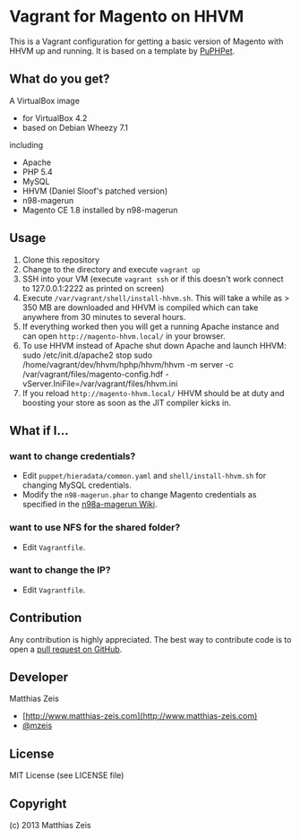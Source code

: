 Vagrant for Magento on HHVM
=====================
This is a Vagrant configuration for getting a basic version of Magento with HHVM up and running. It is based on a template by [PuPHPet](https://puphpet.com/).

What do you get?
-------------------------
A VirtualBox image

* for VirtualBox 4.2
* based on Debian Wheezy 7.1

including

* Apache
* PHP 5.4
* MySQL
* HHVM (Daniel Sloof's patched version)
* n98-magerun
* Magento CE 1.8 installed by n98-magerun

Usage
---------

1. Clone this repository
2. Change to the directory and execute `vagrant up`
3. SSH into your VM (execute `vagrant ssh` or if this doesn't work connect to 127.0.0.1:2222 as printed on screen)
4. Execute `/var/vagrant/shell/install-hhvm.sh`. This will take a while as > 350 MB are downloaded and HHVM is compiled which can take anywhere from 30 minutes to several hours.
5. If everything worked then you will get a running Apache instance and can open `http://magento-hhvm.local/` in your browser.
6. To use HHVM instead of Apache shut down Apache and launch HHVM:
         sudo /etc/init.d/apache2 stop
         sudo /home/vagrant/dev/hhvm/hphp/hhvm/hhvm -m server -c /var/vagrant/files/magento-config.hdf -vServer.IniFile=/var/vagrant/files/hhvm.ini
7. If you reload `http://magento-hhvm.local/` HHVM should be at duty and boosting your store as soon as the JIT compiler kicks in.

What if I...
------------

### want to change credentials?
* Edit `puppet/hieradata/common.yaml` and `shell/install-hhvm.sh` for changing MySQL credentials.
* Modify the `n98-magerun.phar` to change Magento credentials as specified in the [n98a-magerun Wiki](https://github.com/netz98/n98-magerun/wiki/Magento-installer).

### want to use NFS for the shared folder?
* Edit `Vagrantfile`.

### want to change the IP?
* Edit `Vagrantfile`.

Contribution
------------
Any contribution is highly appreciated. The best way to contribute code is to open a [pull request on GitHub](https://help.github.com/articles/using-pull-requests).

Developer
---------
Matthias Zeis

* [http://www.matthias-zeis.com](http://www.matthias-zeis.com)  
* [@mzeis](https://twitter.com/mzeis)

License
-------
MIT License (see LICENSE file)

Copyright
---------
(c) 2013 Matthias Zeis
